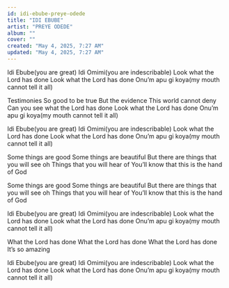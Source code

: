 ```yaml
---
id: idi-ebube-preye-odede
title: "IDI EBUBE"
artist: "PREYE ODEDE"
album: ""
cover: ""
created: "May 4, 2025, 7:27 AM"
updated: "May 4, 2025, 7:27 AM"
---
```


Idi Ebube(you are great)
Idi Omimi(you are indescribable)
Look what the Lord has done
Look what the Lord has done
Onu’m apu gi koya(my mouth cannot tell it all)

Testimonies
So good to be true
But the evidence
This world cannot deny
Can you see what the Lord has done
Look what the Lord has done
Onu’m apu gi koya(my mouth cannot tell it all)

Idi Ebube(you are great)
Idi Omimi(you are indescribable)
Look what the Lord has done
Look what the Lord has done
Onu’m apu gi koya(my mouth cannot tell it all)

Some things are good
Some things are beautiful
But there are things that you will see oh
Things that you will hear of
You’ll know that this is the hand of God

Some things are good
Some things are beautiful
But there are things that you will see oh
Things that you will hear of
You’ll know that this is the hand of God

Idi Ebube(you are great)
Idi Omimi(you are indescribable)
Look what the Lord has done
Look what the Lord has done
Onu’m apu gi koya(my mouth cannot tell it all)

What the Lord has done
What the Lord has done
What the Lord has done
It’s so amazing

Idi Ebube(you are great)
Idi Omimi(you are indescribable)
Look what the Lord has done
Look what the Lord has done
Onu’m apu gi koya(my mouth cannot tell it all)